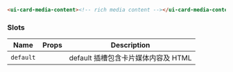 ```html
<ui-card-media-content><!-- rich media content --></ui-card-media-content>
```

### Slots

| Name      | Props | Description                         |
| --------- | ----- | ----------------------------------- |
| `default` |       | default 插槽包含卡片媒体内容及 HTML |
